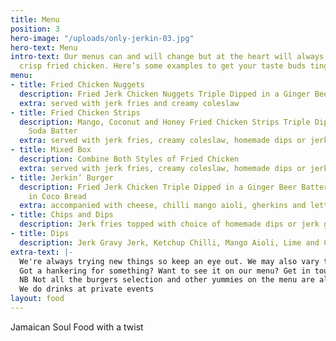```yaml
---
title: Menu
position: 3
hero-image: "/uploads/only-jerkin-03.jpg"
hero-text: Menu
intro-text: Our menus can and will change but at the heart will always be our golden,
  crisp fried chicken. Here’s some examples to get your taste buds tingling!
menu:
- title: Fried Chicken Nuggets
  description: Fried Jerk Chicken Nuggets Triple Dipped in a Ginger Beer Batter
  extra: served with jerk fries and creamy coleslaw
- title: Fried Chicken Strips
  description: Mango, Coconut and Honey Fried Chicken Strips Triple Dipped in a Cream
    Soda Batter
  extra: served with jerk fries, creamy coleslaw, homemade dips or jerk gravy
- title: Mixed Box
  description: Combine Both Styles of Fried Chicken
  extra: served with jerk fries, creamy coleslaw, homemade dips or jerk gravy
- title: Jerkin’ Burger
  description: Fried Jerk Chicken Triple Dipped in a Ginger Beer Batter, Sandwiched
    in Coco Bread
  extra: accompanied with cheese, chilli mango aioli, gherkins and lettuce
- title: Chips and Dips
  description: Jerk fries topped with choice of homemade dips or jerk gravy
- title: Dips
  description: Jerk Gravy Jerk, Ketchup Chilli, Mango Aioli, Lime and Coriander Mayo
extra-text: |-
  We're always trying new things so keep an eye out. We may also vary the menu depending on the seasons.
  Got a hankering for something? Want to see it on our menu? Get in touch, we can't promise anything but we'll do our best.
  NB Not all the burgers selection and other yummies on the menu are always sold during our markets or events, so if you fancy something in particular, please check with us.
  We do drinks at private events
layout: food
---
```


Jamaican Soul Food with a twist